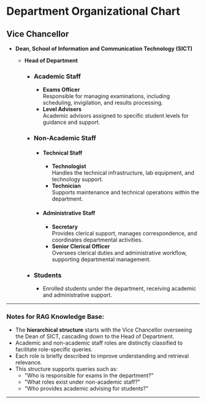 # Department Organizational Chart

## Vice Chancellor

- **Dean, School of Information and Communication Technology (SICT)**

  - **Head of Department**

    - ### Academic Staff
      - **Exams Officer**  
        Responsible for managing examinations, including scheduling, invigilation, and results processing.
      - **Level Advisers**  
        Academic advisors assigned to specific student levels for guidance and support.

    - ### Non-Academic Staff

      - #### Technical Staff
        - **Technologist**  
          Handles the technical infrastructure, lab equipment, and technology support.
        - **Technician**  
          Supports maintenance and technical operations within the department.

      - #### Administrative Staff
        - **Secretary**  
          Provides clerical support, manages correspondence, and coordinates departmental activities.
        - **Senior Clerical Officer**  
          Oversees clerical duties and administrative workflow, supporting departmental management.

    - ### Students
      - Enrolled students under the department, receiving academic and administrative support.

---

### Notes for RAG Knowledge Base:

- The **hierarchical structure** starts with the Vice Chancellor overseeing the Dean of SICT, cascading down to the Head of Department.
- Academic and non-academic staff roles are distinctly classified to facilitate role-specific queries.
- Each role is briefly described to improve understanding and retrieval relevance.
- This structure supports queries such as:
  - "Who is responsible for exams in the department?"
  - "What roles exist under non-academic staff?"
  - "Who provides academic advising for students?"

---